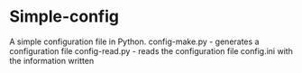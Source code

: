 # Simple-config
A simple configuration file in Python.
config-make.py - generates a configuration file
config-read.py - reads the configuration file config.ini with the information written
